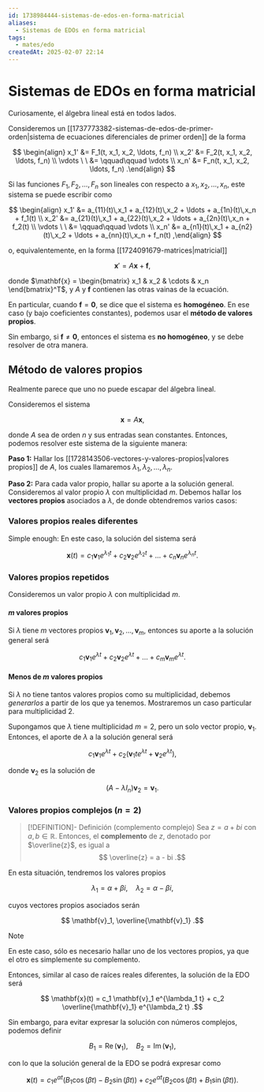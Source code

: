 ```yaml
---
id: 1738984444-sistemas-de-edos-en-forma-matricial
aliases:
  - Sistemas de EDOs en forma matricial
tags:
  - mates/edo
createdAt: 2025-02-07 22:14
---
```


# Sistemas de EDOs en forma matricial

Curiosamente, el álgebra lineal está en todos lados.

Consideremos un [[1737773382-sistemas-de-edos-de-primer-orden|sistema de ecuaciones diferenciales de primer orden]] de la forma

$$
\begin{align}
x_1' &= F_1(t, x_1, x_2, \ldots, f_n) \\
x_2' &= F_2(t, x_1, x_2, \ldots, f_n) \\
\vdots \ \ &= \qquad\qquad \vdots \\
x_n' &= F_n(t, x_1, x_2, \ldots, f_n)
.\end{align}
$$

Si las funciones $F_1, F_2, \ldots, F_n$ son lineales con respecto a $x_1, x_2, \ldots, x_n$, este sistema se puede escribir como

$$
\begin{align}
x_1' &= a_{11}(t)\,x_1 + a_{12}(t)\,x_2 + \ldots + a_{1n}(t)\,x_n + f_1(t) \\
x_2' &= a_{21}(t)\,x_1 + a_{22}(t)\,x_2 + \ldots + a_{2n}(t)\,x_n + f_2(t) \\
\vdots \ \ &= \qquad\qquad \vdots \\
x_n' &= a_{n1}(t)\,x_1 + a_{n2}(t)\,x_2 + \ldots + a_{nn}(t)\,x_n + f_n(t)
,\end{align}
$$

o, equivalentemente, en la forma [[1724091679-matrices|matricial]]

$$
\mathbf{x}' = A\mathbf{x} + \mathbf{f}
,$$

donde $\mathbf{x} = \begin{bmatrix} x_1 & x_2 & \cdots & x_n \end{bmatrix}^T$, y $A$ y $\mathbf{f}$ contienen las otras vainas de la ecuación.

En particular, cuando $\mathbf{f} = \mathbf{0}$, se dice que el sistema es **homogéneo**. En ese caso (y bajo coeficientes constantes), podemos usar el **método de valores propios**.

Sin embargo, si $\mathbf{f} \neq \mathbf{0}$, entonces el sistema es **no homogéneo**, y se debe resolver de otra manera.

## Método de valores propios

Realmente parece que uno no puede escapar del álgebra lineal.

Consideremos el sistema

$$
\mathbf{x} = A\mathbf{x}
,$$

donde $A$ sea de orden $n$ y sus entradas sean constantes. Entonces, podemos resolver este sistema de la siguiente manera:

**Paso 1:** Hallar los [[1728143506-vectores-y-valores-propios|valores propios]] de $A$, los cuales llamaremos $\lambda_1, \lambda_2, \ldots, \lambda_n$.

**Paso 2:** Para cada valor propio, hallar su aporte a la solución general. Consideremos al valor propio $\lambda$ con multiplicidad $m$. Debemos hallar los **vectores propios** asociados a $\lambda$, de donde obtendremos varios casos:

### Valores propios reales diferentes

Simple enough: En este caso, la solución del sistema será

$$
\mathbf{x}(t) = c_1 \mathbf{v}_1 e^{\lambda_1 t} + c_2 \mathbf{v}_2 e^{\lambda_2 t} + \ldots + c_n \mathbf{v}_n e^{\lambda_n t}
.$$

### Valores propios repetidos

Consideremos un valor propio $\lambda$ con multiplicidad $m$.

#### $m$ valores propios

Si $\lambda$ tiene $m$ vectores propios $\mathbf{v}_1, \mathbf{v}_2, \ldots, \mathbf{v}_m$, entonces su aporte a la solución general será

$$
c_1 \mathbf{v}_1 e^{\lambda t} + c_2 \mathbf{v}_2 e^{\lambda t} + \ldots + c_m \mathbf{v}_m e^{\lambda t}
.$$

#### Menos de $m$ valores propios

Si $\lambda$ no tiene tantos valores propios como su multiplicidad, debemos *generarlos* a partir de los que ya tenemos. Mostraremos un caso particular para multiplicidad $2$.

Supongamos que $\lambda$ tiene multiplicidad $m = 2$, pero un solo vector propio, $\mathbf{v}_1$. Entonces, el aporte de $\lambda$ a la solución general será

$$
c_1 \mathbf{v}_1 e^{\lambda t} + c_2(\mathbf{v}_1 t e^{\lambda t} + \mathbf{v}_2 e^{\lambda t})
,$$

donde $\mathbf{v}_2$ es la solución de

$$
(A - \lambda I_n)\mathbf{v}_2 = \mathbf{v}_1
.$$

### Valores propios complejos ($n = 2$)

> [!DEFINITION]- Definición (complemento complejo)
> Sea $z = a + bi$ con $a,b \in \mathbb{R}$. Entonces, el **complemento** de $z$, denotado por $\overline{z}$, es igual a
> $$
> \overline{z} = a - bi
> .$$

En esta situación, tendremos los valores propios

$$
\lambda_1 = \alpha + \beta i, \quad \lambda_2 = \alpha - \beta i
,$$

cuyos vectores propios asociados serán

$$
\mathbf{v}_1, \overline{\mathbf{v}_1}
.$$

> [!NOTE]
> En este caso, sólo es necesario hallar uno de los vectores propios, ya que el otro es simplemente su complemento.

Entonces, similar al caso de raíces reales diferentes, la solución de la EDO será

$$
\mathbf{x}(t) = c_1 \mathbf{v}_1 e^{\lambda_1 t} + c_2 \overline{\mathbf{v}_1} e^{\lambda_2 t}
.$$

Sin embargo, para evitar expresar la solución con números complejos, podemos definir

$$
B_1 = \operatorname{Re}(\mathbf{v}_1), \quad B_2 = \operatorname{Im}(\mathbf{v}_1)
,$$

con lo que la solución general de la EDO se podrá expresar como

$$
\mathbf{x}(t) = c_1e^{\alpha t}(B_1\cos(\beta t) - B_2\sin(\beta t)) + c_2e^{\alpha t}(B_2\cos(\beta t) + B_1\sin(\beta t))
.$$
